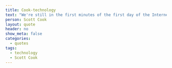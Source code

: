 ```yaml
---
title: Cook-technology
text: "We're still in the first minutes of the first day of the Internet revolution."
person: Scott Cook
layout: quote
header: no
show_meta: false
categories:
  - quotes
tags:
  - technology
  - Scott Cook
---
```

